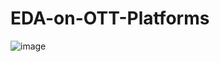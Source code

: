 # EDA-on-OTT-Platforms


![image](https://github.com/codeikshit15/EDA-on-OTT-Platforms/assets/76237679/6f7a4461-d57d-4a65-ad1b-7e2e7c696552)
